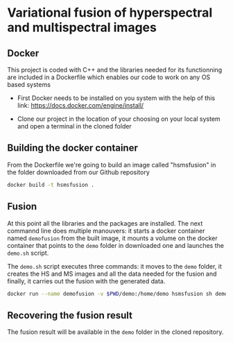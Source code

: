 # Variational fusion of hyperspectral and multispectral images


## Docker

This project is coded with C++ and the libraries needed for its functionning are included in a Dockerfile which enables our code to work on any OS based systems

* First Docker needs to be installed on you system with the help of this link: https://docs.docker.com/engine/install/

* Clone our project in the location of your choosing on your local system and open a terminal in the cloned folder

## Building the docker container

From the Dockerfile we're going to build an image called "hsmsfusion" in the folder downloaded from our Github repository

```bash
docker build -t hsmsfusion .
```

## Fusion

At this point all the libraries and the packages are installed. The next commannd line does multiple manouvers: it starts a docker container named ```demofusion``` from the built image, it mounts a volume on the docker container that points to the ```demo``` folder in downloaded one and launches the ```demo.sh``` script. 

The ```demo.sh``` script executes three commands: it moves to the ```demo``` folder, it creates the HS and MS images and all the data needed for the fusion and finally, it carries out the fusion with the generated data. 

```bash
docker run --name demofusion -v $PWD/demo:/home/demo hsmsfusion sh demo.sh
```
## Recovering the fusion result
The fusion result will be available in the ```demo``` folder in the cloned repository.  
